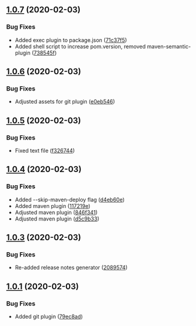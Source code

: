 ## [1.0.7](https://git.zueri.io/tool/semantic-release-test/compare/1.0.6...1.0.7) (2020-02-03)


### Bug Fixes

* Added exec plugin to package.json ([71c37f5](https://git.zueri.io/tool/semantic-release-test/commit/71c37f5ae7d2fce8018af28b547f2db9bda78b95))
* Added shell script to increase pom.version, removed maven-semantic-plugin ([738545f](https://git.zueri.io/tool/semantic-release-test/commit/738545f974a2556675c18c9b12a9b40d64167188))

## [1.0.6](https://git.zueri.io/tool/semantic-release-test/compare/1.0.5...1.0.6) (2020-02-03)


### Bug Fixes

* Adjusted assets for git plugin ([e0eb546](https://git.zueri.io/tool/semantic-release-test/commit/e0eb54665c4fe1fc8a3dccf074a39eff3363db92))

## [1.0.5](https://git.zueri.io/tool/semantic-release-test/compare/1.0.4...1.0.5) (2020-02-03)


### Bug Fixes

* Fixed text file ([f326744](https://git.zueri.io/tool/semantic-release-test/commit/f326744b4407b44dcfe18b8b4d297230d5d73868))

## [1.0.4](https://git.zueri.io/tool/semantic-release-test/compare/1.0.3...1.0.4) (2020-02-03)


### Bug Fixes

* Added --skip-maven-deploy flag ([d4eb60e](https://git.zueri.io/tool/semantic-release-test/commit/d4eb60e992a536df4b69c72d1e44e4a747a6290a))
* Added maven plugin ([117219e](https://git.zueri.io/tool/semantic-release-test/commit/117219e5009d28a5e43600d58c765a4bd255e638))
* Adjusted maven plugin ([846f341](https://git.zueri.io/tool/semantic-release-test/commit/846f341f5c8519130f6afd96d39e112b96fe18e2))
* Adjusted maven plugin ([d5c9b33](https://git.zueri.io/tool/semantic-release-test/commit/d5c9b332a30ec7b9b36af90360c2bd13fb9ce74a))

## [1.0.3](https://git.zueri.io/tool/semantic-release-test/compare/1.0.2...1.0.3) (2020-02-03)


### Bug Fixes

* Re-added release notes generator ([2089574](https://git.zueri.io/tool/semantic-release-test/commit/2089574a5f3992b4f03e9800035ad576c33f175e))

## [1.0.1](https://git.zueri.io/tool/semantic-release-test/compare/1.0.0...1.0.1) (2020-02-03)


### Bug Fixes

* Added git plugin ([79ec8ad](https://git.zueri.io/tool/semantic-release-test/commit/79ec8ad952f1f9073419c24f6be18a09ea8fe52a))
